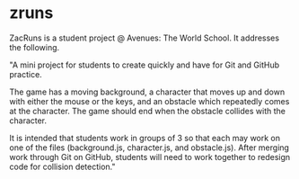 # zruns
ZacRuns is a student project @ Avenues: The World School. It addresses the following. 

"A mini project for students to create quickly and have for Git and GitHub practice.

The game has a moving background, a character that moves up and down with either the mouse or the keys, and an obstacle which repeatedly comes at the character. The game should end when the obstacle collides with the character.

It is intended that students work in groups of 3 so that each may work on one of the files (background.js, character.js, and obstacle.js). After merging work through Git on GitHub, students will need to work together to redesign code for collision detection."
